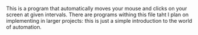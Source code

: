 This is a program that automatically moves your mouse and clicks on your screen at given intervals. There are programs withing this file taht I plan on implementing in larger projects: this is just a simple introduction to the world of automation.
